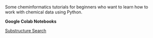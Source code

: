 Some cheminformatics tutorials for beginners who want to learn how to work with chemical data using Python.

**Google Colab Notebooks**

[Substructure Search](https://colab.research.google.com/github/sofia-sunny/Introductory_Tutorials/blob/main/01_Intro_ChemInfo.ipynb)

